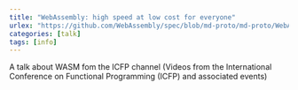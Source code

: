 ```yaml
---
title: "WebAssembly: high speed at low cost for everyone"
urlex: "https://github.com/WebAssembly/spec/blob/md-proto/md-proto/WebAssembly.md"
categories: [talk]
tags: [info]
---
```

A talk about WASM fom the ICFP channel (Videos from the International Conference on Functional Programming (ICFP) and associated events)
